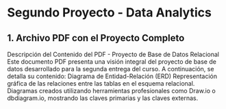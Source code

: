 # Segundo Proyecto - Data Analytics

## 1. Archivo PDF con el Proyecto Completo 
Descripción del Contenido del PDF - Proyecto de Base de Datos Relacional
Este documento PDF presenta una visión integral del proyecto de base de datos desarrollado para la segunda entrega del curso. A continuación, se detalla su contenido:
Diagrama de Entidad-Relación (ERD)
Representación gráfica de las relaciones entre las tablas en el esquema relacional.
Diagramas creados utilizando herramientas profesionales como Draw.io o dbdiagram.io, mostrando las claves primarias y las claves externas.


##

